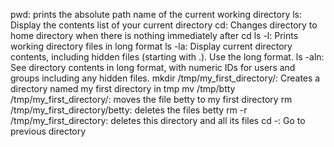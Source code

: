 pwd: prints the absolute path name of the current working directory
ls: Display the contents list of your current directory
cd: Changes directory to home directory when there is nothing immediately after cd
ls -l: Prints working directory files in long format
ls -la: Display current directory contents, including hidden files (starting with .). Use the long format.
ls -aln: See directory contents in long format, with numeric IDs for users and groups including any hidden files.
mkdir /tmp/my_first_directory/: Creates a directory named my first directory in tmp
mv /tmp/btty /tmp/my_first_directory/: moves the file betty to my first directory
rm /tmp/my_first_directory/betty: deletes the files betty
rm -r /tmp/my_first_directory: deletes this directory and all its files
cd -: Go to previous directory


